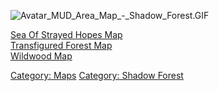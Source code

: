 ![](Avatar_MUD_Area_Map_-_Shadow_Forest.GIF "Avatar_MUD_Area_Map_-_Shadow_Forest.GIF")

[Sea Of Strayed Hopes Map](Sea_Of_Strayed_Hopes_Map "wikilink")  
[Transfigured Forest Map](Transfigured_Forest_Map "wikilink")  
[Wildwood Map](Wildwood_Map "wikilink")  

[Category: Maps](Category:_Maps "wikilink") [Category: Shadow
Forest](Category:_Shadow_Forest "wikilink")
